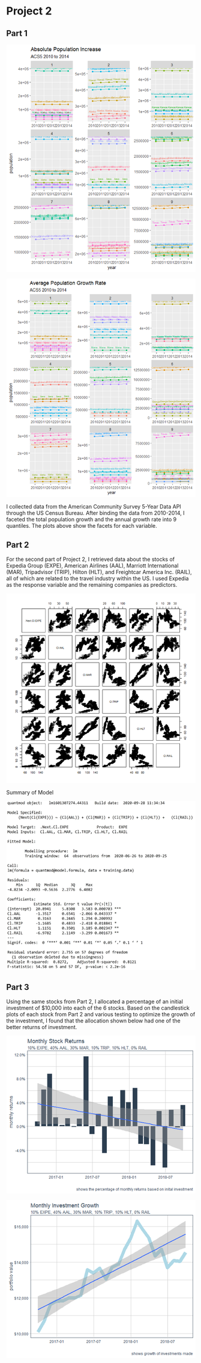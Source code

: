 # Project 2

## Part 1

![](p2p1.png)

![](p2p1growth.png)

I collected data from the American Community Survey 5-Year Data API through the US Census Bureau. After binding the data from 2010-2014, I faceted the total population growth
and the annual growth rate into 9 quantiles. The plots above show the facets for each variable.

## Part 2

For the second part of Project 2, I retrieved data about the stocks of Expedia Group (EXPE), American Airlines (AAL), Marriott International (MAR), Tripadvisor (TRIP), Hilton (HLT), and Freightcar America Inc. (RAIL), all of which are related to the travel industry within the US. I used Expedia as the response variable and the remaining companies as predictors. 

![](expe6x6.png)

Summary of Model

<img src="model_summary.jpg" width="525" height="450" />

## Part 3

Using the same stocks from Part 2, I allocated a percentage of an initial investment of $10,000 into each of the 6 stocks. Based on the candlestick plots of each stock from Part 2 and various testing to optimize the growth of the investment, I found that the allocation shown below had one of the better returns of investment.

![](stock_return.png)

![](stock_growth.png)
